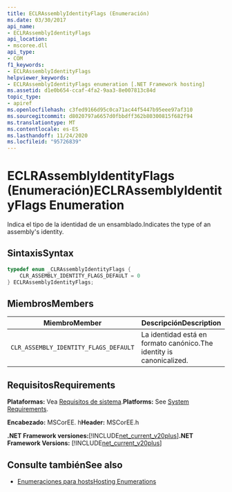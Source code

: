 ```yaml
---
title: ECLRAssemblyIdentityFlags (Enumeración)
ms.date: 03/30/2017
api_name:
- ECLRAssemblyIdentityFlags
api_location:
- mscoree.dll
api_type:
- COM
f1_keywords:
- ECLRAssemblyIdentityFlags
helpviewer_keywords:
- ECLRAssemblyIdentityFlags enumeration [.NET Framework hosting]
ms.assetid: d1e0b654-ccaf-4fa2-9aa3-8e007813c84d
topic_type:
- apiref
ms.openlocfilehash: c3fed9166d95c0ca71ac44f5447b95eee97af310
ms.sourcegitcommit: d8020797a6657d0fbbdff362b80300815f682f94
ms.translationtype: MT
ms.contentlocale: es-ES
ms.lasthandoff: 11/24/2020
ms.locfileid: "95726839"
---
```

# <a name="eclrassemblyidentityflags-enumeration"></a><span data-ttu-id="cd3ef-102">ECLRAssemblyIdentityFlags (Enumeración)</span><span class="sxs-lookup"><span data-stu-id="cd3ef-102">ECLRAssemblyIdentityFlags Enumeration</span></span>

<span data-ttu-id="cd3ef-103">Indica el tipo de la identidad de un ensamblado.</span><span class="sxs-lookup"><span data-stu-id="cd3ef-103">Indicates the type of an assembly's identity.</span></span>  
  
## <a name="syntax"></a><span data-ttu-id="cd3ef-104">Sintaxis</span><span class="sxs-lookup"><span data-stu-id="cd3ef-104">Syntax</span></span>  
  
```cpp  
typedef enum _CLRAssemblyIdentityFlags {  
    CLR_ASSEMBLY_IDENTITY_FLAGS_DEFAULT = 0  
} ECLRAssemblyIdentityFlags;  
```  
  
## <a name="members"></a><span data-ttu-id="cd3ef-105">Miembros</span><span class="sxs-lookup"><span data-stu-id="cd3ef-105">Members</span></span>  
  
|<span data-ttu-id="cd3ef-106">Miembro</span><span class="sxs-lookup"><span data-stu-id="cd3ef-106">Member</span></span>|<span data-ttu-id="cd3ef-107">Descripción</span><span class="sxs-lookup"><span data-stu-id="cd3ef-107">Description</span></span>|  
|------------|-----------------|  
|`CLR_ASSEMBLY_IDENTITY_FLAGS_DEFAULT`|<span data-ttu-id="cd3ef-108">La identidad está en formato canónico.</span><span class="sxs-lookup"><span data-stu-id="cd3ef-108">The identity is canonicalized.</span></span>|  
  
## <a name="requirements"></a><span data-ttu-id="cd3ef-109">Requisitos</span><span class="sxs-lookup"><span data-stu-id="cd3ef-109">Requirements</span></span>  

 <span data-ttu-id="cd3ef-110">**Plataformas:** Vea [Requisitos de sistema](../../get-started/system-requirements.md).</span><span class="sxs-lookup"><span data-stu-id="cd3ef-110">**Platforms:** See [System Requirements](../../get-started/system-requirements.md).</span></span>  
  
 <span data-ttu-id="cd3ef-111">**Encabezado:** MSCorEE. h</span><span class="sxs-lookup"><span data-stu-id="cd3ef-111">**Header:** MSCorEE.h</span></span>  
  
 <span data-ttu-id="cd3ef-112">**.NET Framework versiones:**[!INCLUDE[net_current_v20plus](../../../../includes/net-current-v20plus-md.md)]</span><span class="sxs-lookup"><span data-stu-id="cd3ef-112">**.NET Framework Versions:** [!INCLUDE[net_current_v20plus](../../../../includes/net-current-v20plus-md.md)]</span></span>  
  
## <a name="see-also"></a><span data-ttu-id="cd3ef-113">Consulte también</span><span class="sxs-lookup"><span data-stu-id="cd3ef-113">See also</span></span>

- [<span data-ttu-id="cd3ef-114">Enumeraciones para hosts</span><span class="sxs-lookup"><span data-stu-id="cd3ef-114">Hosting Enumerations</span></span>](hosting-enumerations.md)
